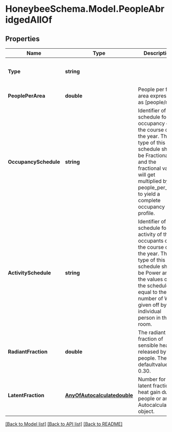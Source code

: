 
# HoneybeeSchema.Model.PeopleAbridgedAllOf

## Properties

Name | Type | Description | Notes
------------ | ------------- | ------------- | -------------
**Type** | **string** |  | [optional] [readonly] [default to "PeopleAbridged"]
**PeoplePerArea** | **double** | People per floor area expressed as [people/m2] | 
**OccupancySchedule** | **string** | Identifier of a schedule for the occupancy over the course of the year. The type of this schedule should be Fractional and the fractional values will get multiplied by the people_per_area to yield a complete occupancy profile. | 
**ActivitySchedule** | **string** | Identifier of a schedule for the activity of the occupants over the course of the year. The type of this schedule should be Power and the values of the schedule equal to the number of Watts given off by an individual person in the room. | 
**RadiantFraction** | **double** | The radiant fraction of sensible heat released by people. The defaultvalue is 0.30. | [optional] [default to 0.3D]
**LatentFraction** | [**AnyOfAutocalculatedouble**](AnyOfAutocalculatedouble.md) | Number for the latent fraction of heat gain due to people or an Autocalculate object. | [optional] 

[[Back to Model list]](../README.md#documentation-for-models)
[[Back to API list]](../README.md#documentation-for-api-endpoints)
[[Back to README]](../README.md)

